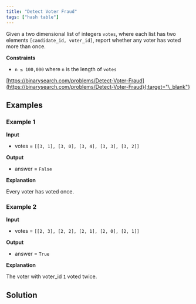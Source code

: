 ```yaml
---
title: "Detect Voter Fraud"
tags: ["hash table"]
---
```


Given a two dimensional list of integers `votes`, where each list has two elements `[candidate_id, voter_id]`, report whether any voter has voted more than once.

**Constraints**

- `n ≤ 100,000` where `n` is the length of `votes`

[https://binarysearch.com/problems/Detect-Voter-Fraud](https://binarysearch.com/problems/Detect-Voter-Fraud){:target="\_blank"}

## Examples

### Example 1

**Input**

- votes = `[[3, 1], [3, 0], [3, 4], [3, 3], [3, 2]]`

**Output**

- answer = `False`

**Explanation**

Every voter has voted once.

### Example 2

**Input**

- votes = `[[2, 3], [2, 2], [2, 1], [2, 0], [2, 1]]`

**Output**

- answer = `True`

**Explanation**

The voter with voter_id `1` voted twice.

## Solution

<script src="https://gist.github.com/yaeba/16da7be5123724fcf6eccc25581cef5a.js?file=Detect-Voter-Fraud.java"></script>
